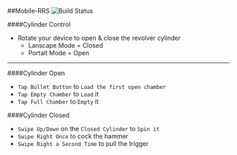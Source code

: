 ##Mobile-RRS  ![Build Status](https://travis-ci.org/josephjaniga/Mobile-RRS.svg?branch=master)

####Cylinder Control

* Rotate your device to open & close the revolver cylinder
  * Lanscape Mode = Closed
  * Portait Mode = Open

---

####Cylinder Open
* `Tap Bullet Button` to `Load the first open chamber`
* `Tap Empty Chamber` to `Load` it
* `Tap Full Chamber` to `Empty` it

####Cylinder Closed
* `Swipe Up/Down` on the `Closed Cylinder` to `Spin it`
* `Swipe Right Once` to cock the hammer
* `Swipe Right a Second Time` to pull the trigger
